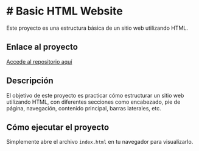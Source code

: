 # # Basic HTML Website

Este proyecto es una estructura básica de un sitio web utilizando HTML.

## Enlace al proyecto

[Accede al repositorio aquí](https://github.com/NatM13/Basic-HTML-Website.git)

## Descripción

El objetivo de este proyecto es practicar cómo estructurar un sitio web utilizando HTML, con diferentes secciones como encabezado, pie de página, navegación, contenido principal, barras laterales, etc.

## Cómo ejecutar el proyecto

Simplemente abre el archivo `index.html` en tu navegador para visualizarlo.

